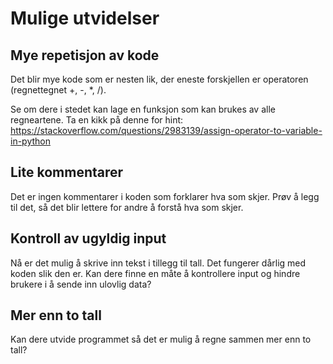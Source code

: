 # Mulige utvidelser

## Mye repetisjon av kode

Det blir mye kode som er nesten lik, der eneste forskjellen er operatoren (regnettegnet +, -, *, /).

Se om dere i stedet kan lage en funksjon som kan brukes av alle regneartene. Ta en kikk på denne for hint: https://stackoverflow.com/questions/2983139/assign-operator-to-variable-in-python

## Lite kommentarer

Det er ingen kommentarer i koden som forklarer hva som skjer. Prøv å legg til det, så det blir lettere for andre å forstå hva som skjer.


## Kontroll av ugyldig input

Nå er det mulig å skrive inn tekst i tillegg til tall. Det fungerer dårlig med koden slik den er. Kan dere finne en måte å kontrollere input og hindre brukere i å sende inn ulovlig data?

## Mer enn to tall

Kan dere utvide programmet så det er mulig å regne sammen mer enn to tall?